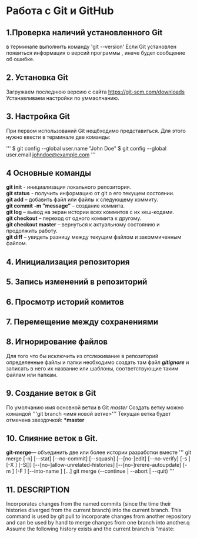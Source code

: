 # Работа с Git  и GitHub 
## 1.Проверка наличий установленного Git
в терминале выполнить команду 'git --version'
Если Git  установлен появиться информация о версий программы , иначе будет сообщение об ошибке.
## 2. Установка Git 
Загружаем последнюю версию с сайта 
 https://git-scm.com/downloads
 Устанавливаем настройки по уммаолчанию.
 ## 3. Настройка Git 
 При первом использований Git нещбходимо представиться. Для этого нужно ввести в терминале две команды:
 
 '''
 $ git config --global user.name "John Doe"
$ git config --global user.email johndoe@example.com
'''
## 4 Основные команды 
**git init** - инициализация локального репозитория.<br>
**git status** - получить информацию от git о его текущем состоянии.<br>
**git add** – добавить файл или файлы к следующему коммиту.<br>
**git commit -m “message”** – создание коммита.<br>
**git log** – вывод на экран истории всех коммитов с их хеш-кодами.<br>
**git checkout** – переход от одного коммита к другому.<br>
**git checkout master** – вернуться к актуальному состоянию и продолжить работу.<br>
**git diff** – увидеть разницу между текущим файлом и закоммиченным файлом.<br>
## 4. Инициализация репозитория 
## 5. Запись изменений в репозиторий 
## 6. Просмотр историй комитов 
## 7. Перемещение между сохранениями
## 8. Игнорирование файлов 
 Для того что бы исключить из отслеживание в репозиторий определенные файлы и папки  необходимо создать там файл ***gitignore***  и записать в него их название или шаблоны, соответствующие таким файлам или папкам.
 ## 9. Создание веток в Git 
 По умолчанию имя основной ветки в Git 
 *master* 
 Создать ветку можно командой '''git branch <имя новой ветке>'''
Текущая ветка будет отмечена звездочкой: **\*master**
## 10. Слияние веток в Git.
**git-merge**— объединить две или более истории разработки вместе
''' git merge [-n] [--stat] [--no-commit] [--squash] [--[no-]edit]
	[--no-verify] [-s <strategy>] [-X <strategy-option>] [-S[<keyid>]]
	[--[no-]allow-unrelated-histories]
	[--[no-]rerere-autoupdate] [-m <msg>] [-F <file>]
	[--into-name <branch>] [<commit>…​]
git merge (--continue | --abort | --quit) ''' 
## 11. DESCRIPTION
Incorporates changes from the named commits (since the time their histories diverged from the current branch) into the current branch. This command is used by git pull to incorporate changes from another repository and can be used by hand to merge changes from one branch into another.q
Assume the following history exists and the current branch is "maste: